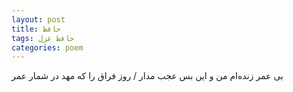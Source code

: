 ```yaml
---
layout: post
title: حافظ
tags: حافظ غزل
categories: poem
---
```


بی عمر زنده‌ام من و این بس عجب مدار / روز فراق را که مهد در شمار عمر